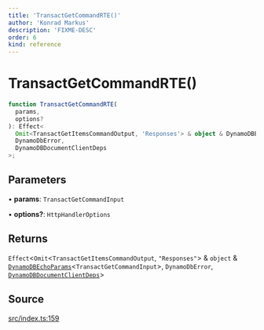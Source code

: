 ```yaml
---
title: 'TransactGetCommandRTE()'
author: 'Konrad Markus'
description: 'FIXME-DESC'
order: 6
kind: reference
---
```


# TransactGetCommandRTE()

```ts
function TransactGetCommandRTE(
  params,
  options?
): Effect<
  Omit<TransactGetItemsCommandOutput, 'Responses'> & object & DynamoDBEchoParams<TransactGetCommandInput>,
  DynamoDbError,
  DynamoDBDocumentClientDeps
>;
```

## Parameters

• **params**: `TransactGetCommandInput`

• **options?**: `HttpHandlerOptions`

## Returns

`Effect`\<`Omit`\<`TransactGetItemsCommandOutput`, `"Responses"`\> & `object` & [`DynamoDBEchoParams`](/projects/konkerdev-aws-client-effect-dynamodb/reference/type-aliases/dynamodbechoparams)\<`TransactGetCommandInput`\>, `DynamoDbError`, [`DynamoDBDocumentClientDeps`](/projects/konkerdev-aws-client-effect-dynamodb/reference/type-aliases/dynamodbdocumentclientdeps)\>

## Source

[src/index.ts:159](https://github.com/konkerdotdev/aws-client-effect-dynamodb/blob/61cc23ece48bc14ff19d7990e27b716d0c6ee7ed/src/index.ts#L159)
